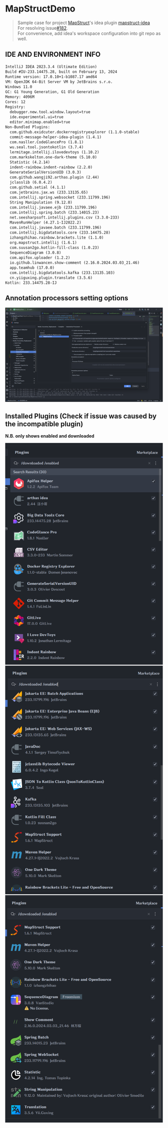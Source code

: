 # MapStructDemo

> Sample case for project [MapStruct](https://github.com/mapstruct/mapstruct)'s idea
> plugin [mapstruct-idea](https://github.com/mapstruct/mapstruct-idea)    
> For resolving issue[#182](https://github.com/mapstruct/mapstruct-idea/issues/182).  
> For convenience, add idea's workspace configuration into git repo as well.

## IDE AND ENVIRONMENT INFO

```shell
IntelliJ IDEA 2023.3.4 (Ultimate Edition)
Build #IU-233.14475.28, built on February 13, 2024
Runtime version: 17.0.10+1-b1087.17 amd64
VM: OpenJDK 64-Bit Server VM by JetBrains s.r.o.
Windows 11.0
GC: G1 Young Generation, G1 Old Generation
Memory: 4096M
Cores: 12
Registry:
  debugger.new.tool.window.layout=true
  ide.experimental.ui=true
  editor.minimap.enabled=true
Non-Bundled Plugins:
  com.github.exidcuter.dockerregistryexplorer (1.1.0-stable)
  commit-message-helper-idea-plugin (1.4.1)
  com.nasller.CodeGlancePro (1.8.1)
  wu.seal.tool.jsontokotlin (3.7.4)
  lermitage.intellij.ilovedevtoys (1.10.2)
  com.markskelton.one-dark-theme (5.10.0)
  Statistic (4.2.14)
  indent-rainbow.indent-rainbow (2.2.0)
  GenerateSerialVersionUID (3.0.3)
  com.github.wangji92.arthas.plugin (2.44)
  jclasslib (6.0.4.2)
  com.github.setial (4.1.1)
  com.jetbrains.jax.ws (233.13135.65)
  com.intellij.spring.websocket (233.11799.196)
  String Manipulation (9.12.0)
  com.intellij.javaee.ejb (233.11799.196)
  com.intellij.spring.batch (233.14015.23)
  net.seesharpsoft.intellij.plugins.csv (3.3.0-233)
  MavenRunHelper (4.27.1-IJ2022.2)
  com.intellij.javaee.batch (233.11799.196)
  com.intellij.bigdatatools.core (233.14475.28)
  izhangzhihao.rainbow.brackets.lite (1.1.0)
  org.mapstruct.intellij (1.6.1)
  com.suusan2go.kotlin-fill-class (1.0.23)
  SequenceDiagram (3.0.8)
  com.apifox.uploader (1.2.2)
  io.github.linwancen.show-comment (2.16.0.2024.03.03_21.46)
  app.teamhub (17.0.0)
  com.intellij.bigdatatools.kafka (233.13135.103)
  cn.yiiguxing.plugin.translate (3.5.6)
Kotlin: 233.14475.28-IJ
```

## Annotation processors setting options

![options](Options.png)

## Installed Plugins (Check if issue was caused by the incompatible plugin)

**N.B. only shows enabled and downloaded**

![1](plugin_list_1.png)
![2](plugin_list_2.png)
![3](plugin_list_3.png)